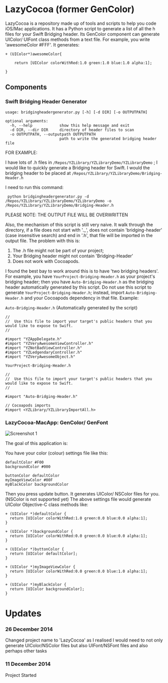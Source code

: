LazyCocoa (former GenColor)
===========================

LazyCocoa is a repository made up of tools and scripts to help you code iOS/Mac applications. It has a Python script to generate a list of all the h files for your Swift Bridging header. Its GenColor component can generate UIColor/ UIFont class methods from a text file. For example, you write 'awesomeColor #FFF'. It generates:

```
+ (UIColor*)awesomeColor{ 

	return [UIColor colorWithRed:1.0 green:1.0 blue:1.0 alpha:1];

}
``` 

## Components

### Swift Bridging Header Generator

```
usage: bridgingheadergenerator.py [-h] [-d DIR] [-o OUTPUTPATH]

optional arguments:
  -h, --help            show this help message and exit
  -d DIR, --dir DIR     directory of header files to scan
  -o OUTPUTPATH, --outputpath OUTPUTPATH
                        path to write the generated bridging header file
```

FOR EXAMPLE:

I have lots of .h files in `/Repos/YZLibrary/YZLibraryDemo/YZLibraryDemo` ; I would like to quickly generate a Bridging header for Swift. I would the bridging header to be placed at `/Repos/YZLibrary/YZLibraryDemo/Bridging-Header.h`

I need to run this command:

```
 python bridgingheadergenerator.py -d /Repos/YZLibrary/YZLibraryDemo/YZLibraryDemo -o /Repos/YZLibrary/YZLibraryDemo/Bridging-Header.h
```

PLEASE NOTE: THE OUTPUT FILE WILL BE OVERWRITTEN

Also, the mechanism of this script is still very naive. It walk through the directory, if a file does not start with '._', does not contain 'bridging-header' (case insensitive search) and end in '.h', that file will be imported in the output file. The problem with this is:

1. The .h file might not be part of your project;
2. Your Bridging header might not contain 'Bridging-Header'
3. Does not work with Cocoapods.

I found the best bay to work around this is to have 'two bridging headers'. For example, you have `YourProject-Bridging-Header.h` as your project's bridging header; then you have `Auto-Bridging-Header.h` as the bridging header automatically generated by this script. Do not use this script to generate `YourProject-Bridging-Header.h`; instead, import `Auto-Bridging-Header.h` and your Cocoapods dependency in that file. Example:

`Auto-Bridging-Header.h` (Automatically generated by the script)
```
//
//  Use this file to import your target's public headers that you would like to expose to Swift.
//

#import "YZAppDelegate.h"
#import "YZVeryAwesomeViewController.h"
#import "YZNotBadViewController.h"
#import "YZLedgendaryController.h"
#import "YZVeryAwesomeObject.h"
```

`YourProject-Bridging-Header.h`
```
//
//  Use this file to import your target's public headers that you would like to expose to Swift.
//

#import "Auto-Bridging-Header.h"

// Cocoapods imports
#import <YZLibrary/YZLibraryImportAll.h>
```

### LazyCocoa-MacApp: GenColor/ GenFont

![Screenshot 1](https://raw.githubusercontent.com/yichizhang/GenColor-Mac/master/Screenshots/screen1.png)

The goal of this application is:

You have your color (colour) settings file like this:

```
defaultColor #F00
backgroundColor #000

buttonColor defaultColor
myImageViewColor #00F
myBlackColor backgroundColor 
```

Then you press update button. It generates UIColor/ NSColor files for you. (NSColor is not supported yet) The above settings file would generate UIColor Objective-C class methods like:

```
+ (UIColor *)defaultColor {
  return [UIColor colorWithRed:1.0 green:0.0 blue:0.0 alpha:1];
}

+ (UIColor *)backgroundColor {
  return [UIColor colorWithRed:0.0 green:0.0 blue:0.0 alpha:1];
}

+ (UIColor *)buttonColor {
  return [UIColor defaultColor];
}

+ (UIColor *)myImageViewColor {
  return [UIColor colorWithRed:0.0 green:0.0 blue:1.0 alpha:1];
}

+ (UIColor *)myBlackColor {
  return [UIColor backgroundColor];
}
```

Updates
=======


### 26 December 2014

Changed project name to 'LazyCocoa' as I realised I would need to not only generate UIColor/NSColor files but also UIFont/NSFont files and also perhaps other tasks

### 11 December 2014

Project Started